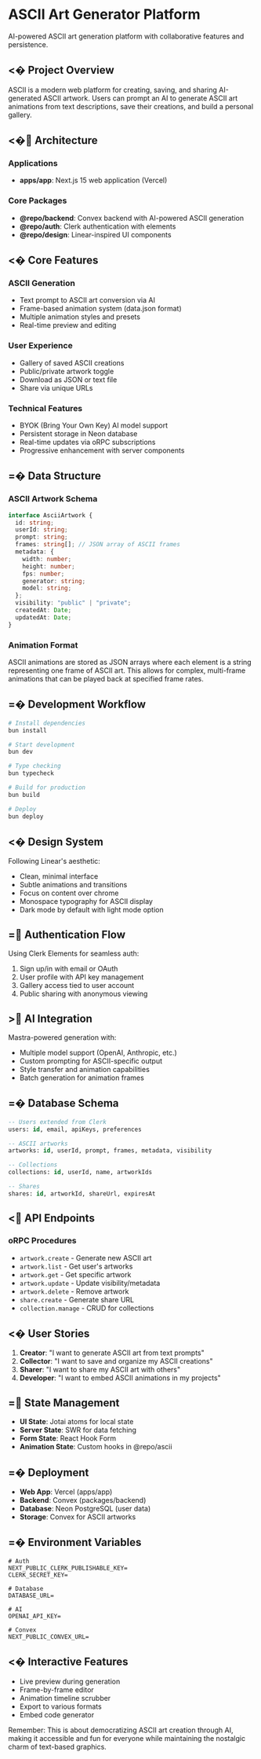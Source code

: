 # ASCII Art Generator Platform

AI-powered ASCII art generation platform with collaborative features and persistence.

## <� Project Overview

ASCII is a modern web platform for creating, saving, and sharing AI-generated ASCII artwork. Users can prompt an AI to generate ASCII art animations from text descriptions, save their creations, and build a personal gallery.

## <� Architecture

### Applications

- **apps/app**: Next.js 15 web application (Vercel)

### Core Packages

- **@repo/backend**: Convex backend with AI-powered ASCII generation
- **@repo/auth**: Clerk authentication with elements
- **@repo/design**: Linear-inspired UI components

## <� Core Features

### ASCII Generation

- Text prompt to ASCII art conversion via AI
- Frame-based animation system (data.json format)
- Multiple animation styles and presets
- Real-time preview and editing

### User Experience

- Gallery of saved ASCII creations
- Public/private artwork toggle
- Download as JSON or text file
- Share via unique URLs

### Technical Features

- BYOK (Bring Your Own Key) AI model support
- Persistent storage in Neon database
- Real-time updates via oRPC subscriptions
- Progressive enhancement with server components

## =� Data Structure

### ASCII Artwork Schema

```typescript
interface AsciiArtwork {
  id: string;
  userId: string;
  prompt: string;
  frames: string[]; // JSON array of ASCII frames
  metadata: {
    width: number;
    height: number;
    fps: number;
    generator: string;
    model: string;
  };
  visibility: "public" | "private";
  createdAt: Date;
  updatedAt: Date;
}
```

### Animation Format

ASCII animations are stored as JSON arrays where each element is a string representing one frame of ASCII art. This allows for complex, multi-frame animations that can be played back at specified frame rates.

## =� Development Workflow

```bash
# Install dependencies
bun install

# Start development
bun dev

# Type checking
bun typecheck

# Build for production
bun build

# Deploy
bun deploy
```

## <� Design System

Following Linear's aesthetic:

- Clean, minimal interface
- Subtle animations and transitions
- Focus on content over chrome
- Monospace typography for ASCII display
- Dark mode by default with light mode option

## = Authentication Flow

Using Clerk Elements for seamless auth:

1. Sign up/in with email or OAuth
2. User profile with API key management
3. Gallery access tied to user account
4. Public sharing with anonymous viewing

## > AI Integration

Mastra-powered generation with:

- Multiple model support (OpenAI, Anthropic, etc.)
- Custom prompting for ASCII-specific output
- Style transfer and animation capabilities
- Batch generation for animation frames

## =� Database Schema

```sql
-- Users extended from Clerk
users: id, email, apiKeys, preferences

-- ASCII artworks
artworks: id, userId, prompt, frames, metadata, visibility

-- Collections
collections: id, userId, name, artworkIds

-- Shares
shares: id, artworkId, shareUrl, expiresAt
```

## < API Endpoints

### oRPC Procedures

- `artwork.create` - Generate new ASCII art
- `artwork.list` - Get user's artworks
- `artwork.get` - Get specific artwork
- `artwork.update` - Update visibility/metadata
- `artwork.delete` - Remove artwork
- `share.create` - Generate share URL
- `collection.manage` - CRUD for collections

## <� User Stories

1. **Creator**: "I want to generate ASCII art from text prompts"
2. **Collector**: "I want to save and organize my ASCII creations"
3. **Sharer**: "I want to share my ASCII art with others"
4. **Developer**: "I want to embed ASCII animations in my projects"

## = State Management

- **UI State**: Jotai atoms for local state
- **Server State**: SWR for data fetching
- **Form State**: React Hook Form
- **Animation State**: Custom hooks in @repo/ascii

## =� Deployment

- **Web App**: Vercel (apps/app)
- **Backend**: Convex (packages/backend)
- **Database**: Neon PostgreSQL (user data)
- **Storage**: Convex for ASCII artworks

## =� Environment Variables

```env
# Auth
NEXT_PUBLIC_CLERK_PUBLISHABLE_KEY=
CLERK_SECRET_KEY=

# Database
DATABASE_URL=

# AI
OPENAI_API_KEY=

# Convex
NEXT_PUBLIC_CONVEX_URL=
```

## <� Interactive Features

- Live preview during generation
- Frame-by-frame editor
- Animation timeline scrubber
- Export to various formats
- Embed code generator

Remember: This is about democratizing ASCII art creation through AI, making it accessible and fun for everyone while maintaining the nostalgic charm of text-based graphics.

